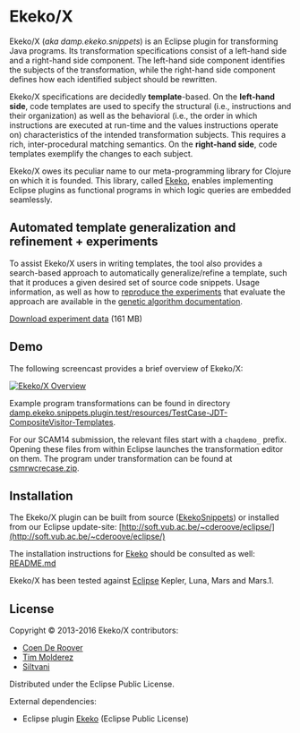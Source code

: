 # Ekeko/X 
Ekeko/X (*aka damp.ekeko.snippets*) is an Eclipse plugin for transforming Java programs. Its transformation specifications consist of a left-hand side and a right-hand side component. The left-hand side component identifies the subjects of the transformation, while the right-hand side component defines how each identified subject should be rewritten. 

Ekeko/X specifications are decidedly **template**-based. On the **left-hand side**, code templates are used to specify the structural (i.e., instructions and their organization) as well as the behavioral (i.e., the order in which instructions are executed at run-time and the values instructions operate on) characteristics of the intended transformation subjects. This requires a rich, inter-procedural matching semantics. On the **right-hand side**, code templates exemplify the changes to each subject. 

Ekeko/X owes its peculiar name to our meta-programming library for Clojure on which it is founded. This library, called [Ekeko](https://github.com/cderoove/damp.ekeko/tree/master/EkekoPlugin), enables implementing Eclipse plugins as functional programs in which logic queries are embedded seamlessly. 

## Automated template generalization and refinement + experiments

To assist Ekeko/X users in writing templates, the tool also provides a search-based approach to automatically generalize/refine a template, such that it produces a given desired set of source code snippets. Usage information, as well as how to [reproduce the experiments]((https://github.com/cderoove/damp.ekeko.snippets/blob/master/damp.ekeko.snippets.plugin/src/damp/ekeko/snippets/geneticsearch/README.md)) that evaluate the approach are available in the [genetic algorithm documentation](https://github.com/cderoove/damp.ekeko.snippets/blob/master/damp.ekeko.snippets.plugin/src/damp/ekeko/snippets/geneticsearch/README.md).

[Download experiment data](http://soft.vub.ac.be/~tmoldere/ekekox/experiment%20data.zip) (161 MB)

## Demo

The following screencast provides a brief overview of Ekeko/X:

[![Ekeko/X Overview](https://raw.githubusercontent.com/cderoove/damp.ekeko.snippets/master/damp.ekeko.snippets.plugin/resources/ekekox-movie.png)](https://www.youtube.com/watch?v=jfek-paI9Ns)

Example program transformations can be found in directory [damp.ekeko.snippets.plugin.test/resources/TestCase-JDT-CompositeVisitor-Templates](
https://github.com/cderoove/damp.ekeko.snippets/tree/master/damp.ekeko.snippets.plugin.test/resources/TestCase-JDT-CompositeVisitor-Templates). 

For our SCAM14 submission, the relevant files start with a ``chaqdemo_`` prefix. Opening these files from within Eclipse launches the transformation editor on them. The program under transformation can be found at [csmrwcrecase.zip](http://soft.vub.ac.be/~resteven/).

## Installation

The Ekeko/X plugin can be built from source ([EkekoSnippets](https://github.com/cderoove/damp.ekeko.snippets/tree/master/EkekoSnippets)) or installed from our Eclipse update-site: [http://soft.vub.ac.be/~cderoove/eclipse/](http://soft.vub.ac.be/~cderoove/eclipse/)

The installation instructions for [Ekeko](https://github.com/cderoove/damp.ekeko/tree/master/EkekoPlugin) should be consulted as well: [README.md](https://github.com/cderoove/damp.ekeko/blob/master/damp.ekeko.plugin/README.md)

Ekeko/X has been tested against [Eclipse](http://www.eclipse.org) Kepler, Luna, Mars and Mars.1.


## License  

Copyright © 2013-2016 Ekeko/X contributors: 

* [Coen De Roover](http://soft.vub.ac.be/~cderoove/)
* [Tim Molderez](http://timmolderez.be)
* [Siltvani](siltvani@vub.ac.be)


Distributed under the Eclipse Public License.

External dependencies:

* Eclipse plugin [Ekeko](https://github.com/cderoove/damp.ekeko/tree/master/EkekoPlugin) (Eclipse Public License)
  
